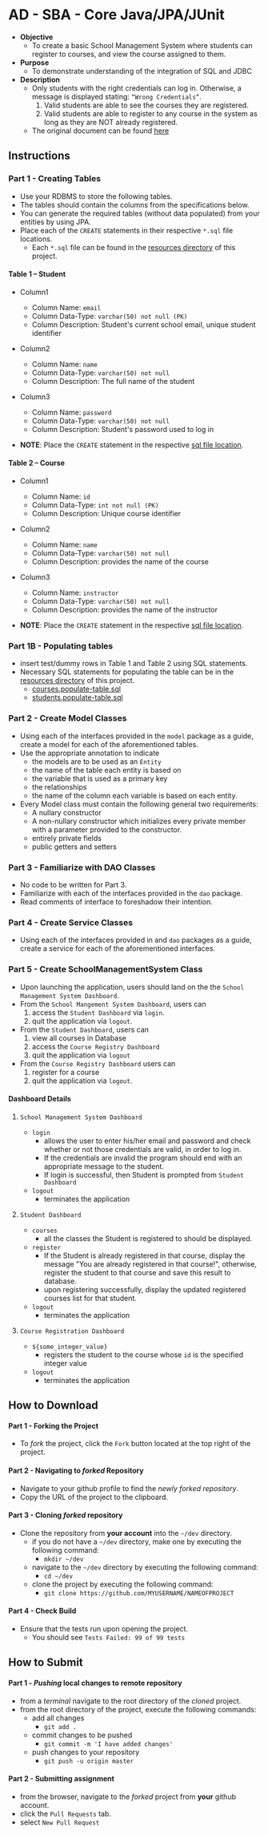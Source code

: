 # AD - SBA - Core Java/JPA/JUnit 

* **Objective** 
    * To create a basic School Management System where students can register to courses, and view the course assigned to them.
* **Purpose**
    * To demonstrate understanding of the integration of SQL and JDBC
* **Description**
    * Only students with the right credentials can log in. Otherwise, a message is displayed stating: `“Wrong Credentials”`.
        1. Valid students are able to see the courses they are registered.
        2. Valid students are able to register to any course in the system as long as they are NOT already registered.
     * The original document can be found [here](https://platform.instructure.com/courses/117/files/20070/download?wrap=1)









## Instructions

### Part 1 - Creating Tables
* Use your RDBMS to store the following tables.
* The tables should contain the columns from the specifications below.
* You can generate the required tables (without data populated) from your entities by using JPA.
* Place each of the `CREATE` statements in their respective `*.sql` file locations.
    * Each `*.sql` file can be found in the [resources directory](./src/main/resources) of this project.



#### Table 1 – Student
* Column1
    * Column Name: `email`
    * Column Data-Type: `varchar(50) not null (PK)`
    * Column Description: Student's current school email, unique student identifier
* Column2
    * Column Name: `name`
    * Column Data-Type: `varchar(50) not null`
    * Column Description: The full name of the student
* Column3
    * Column Name: `password`
    * Column Data-Type: `varchar(50) not null`
    * Column Description: Student's password used to log in


* **NOTE**: Place the `CREATE` statement in the respective [sql file location](./src/main/resources/students.create-table.sql).
    
    
#### Table 2 – Course
* Column1
    * Column Name: `id`
    * Column Data-Type: `int not null (PK)`
    * Column Description: Unique course identifier
* Column2
    * Column Name: `name` 
    * Column Data-Type: `varchar(50) not null`
    * Column Description: provides the name of the course
* Column3
    * Column Name: `instructor` 
    * Column Data-Type: `varchar(50) not null`
    * Column Description: provides the name of the instructor

* **NOTE**: Place the `CREATE` statement in the respective [sql file location](src/main/resources/person.create-table.sql).


### Part 1B - Populating tables
* insert test/dummy rows in Table 1 and Table 2 using SQL statements.
* Necessary SQL statements for populating the table can be in the [resources directory](./src/main/resources) of this project.
    * [courses.populate-table.sql](src/main/resources/person.populate-table.sql)
    * [students.populate-table.sql](./src/main/resources/students.populate-table.sql)
    
    


### Part 2 - Create Model Classes
* Using each of the interfaces provided in the `model` package as a guide, create a model for each of the aforementioned tables.
* Use the appropriate annotation to indicate
    * the models are to be used as an `Entity`
    * the name of the table each entity is based on
    * the variable that is used as a primary key
    * the relationships
    * the name of the column each variable is based on each entity.
* Every Model class must contain the following general two requirements:
    * A nullary constructor
    * A non-nullary constructor which initializes every private member with a parameter provided to the constructor.
    * entirely private fields
    * public getters and setters



### Part 3 - Familiarize with DAO Classes
* No code to be written for Part 3.
* Familiarize with each of the interfaces provided in the `dao` package.
* Read comments of interface to foreshadow their intention.


### Part 4 - Create Service Classes
* Using each of the interfaces provided in and `dao` packages as a guide, create a service for each of the aforementioned interfaces.


### Part 5 - Create SchoolManagementSystem Class
* Upon launching the application, users should land on the the `School Management System Dashboard`.
* From the `School Mangement System Dashboard`, users can
    1. access the `Student Dashboard` via `login`.
    2. quit the application via `logout`.
* From the `Student Dashboard`, users can
    1. view all courses in Database
    2. access the `Course Registry Dashboard`
    3. quit the application via `logout`
* From the `Course Registry Dashboard` users can
    1. register for a course
    2. quit the application via `logout`.

#### Dashboard Details
1. `School Management System Dashboard`
    * `login`
        * allows the user to enter his/her email and password and check whether or not those credentials are valid, in order to log in.        
        * If the credentials are invalid the program should end with an appropriate message to the student.
        * If login is successful, then Student is prompted from `Student Dashboard`
    * `logout`
        * terminates the application

2. `Student Dashboard`
    * `courses`
        * all the classes the Student is registered to should be displayed.
    * `register`
        * If the Student is already registered in that course, display the message "You are already registered in that course!", otherwise, register the student to that course and save this result to database.
        * upon registering successfully, display the updated registered courses list for that student.
    * `logout`
        * terminates the application

3. `Course Registration Dashboard`
    * `${some_integer_value}`
        * registers the student to the course whose `id` is the specified integer value
    * `logout`
        * terminates the application










## How to Download

#### Part 1 - Forking the Project
* To _fork_ the project, click the `Fork` button located at the top right of the project.


#### Part 2 - Navigating to _forked_ Repository
* Navigate to your github profile to find the _newly forked repository_.
* Copy the URL of the project to the clipboard.

#### Part 3 - Cloning _forked_ repository
* Clone the repository from **your account** into the `~/dev` directory.
  * if you do not have a `~/dev` directory, make one by executing the following command:
    * `mkdir ~/dev`
  * navigate to the `~/dev` directory by executing the following command:
    * `cd ~/dev`
  * clone the project by executing the following command:
    * `git clone https://github.com/MYUSERNAME/NAMEOFPROJECT`

#### Part 4 - Check Build
* Ensure that the tests run upon opening the project.
    * You should see `Tests Failed: 99 of 99 tests`







## How to Submit

#### Part 1 -  _Pushing_ local changes to remote repository
* from a _terminal_ navigate to the root directory of the _cloned_ project.
* from the root directory of the project, execute the following commands:
    * add all changes
      * `git add .`
    * commit changes to be pushed
      * `git commit -m 'I have added changes'`
    * push changes to your repository
      * `git push -u origin master`

#### Part 2 - Submitting assignment
* from the browser, navigate to the _forked_ project from **your** github account.
* click the `Pull Requests` tab.
* select `New Pull Request`
